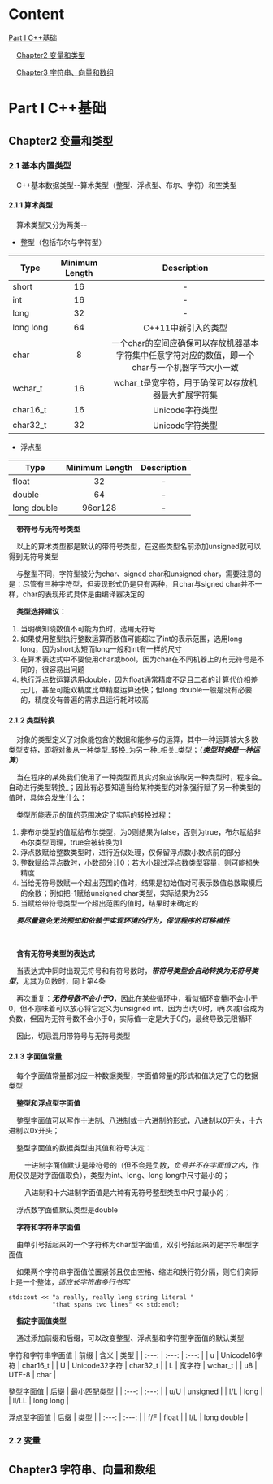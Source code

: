 # Content

[Part I C++基础](https://github.com/Jarvis-Guo/Notes/blob/main/C++Primer/Note.md#part-i-c%E5%9F%BA%E7%A1%80)

&nbsp;&nbsp;&nbsp;&nbsp;[Chapter2 变量和类型](https://github.com/Jarvis-Guo/Notes/blob/main/C++Primer/Note.md#chapter2-%E5%8F%98%E9%87%8F%E5%92%8C%E7%B1%BB%E5%9E%8B)

&nbsp;&nbsp;&nbsp;&nbsp;[Chapter3 字符串、向量和数组](https://github.com/Jarvis-Guo/Notes/blob/main/C++Primer/Note.md#chapter3-%E5%AD%97%E7%AC%A6%E4%B8%B2%E5%90%91%E9%87%8F%E5%92%8C%E6%95%B0%E7%BB%84)

# Part I C++基础

## Chapter2 变量和类型
### 2.1 基本内置类型
&nbsp;&nbsp;&nbsp;&nbsp;C++基本数据类型--算术类型（整型、浮点型、布尔、字符）和空类型
  
#### 2.1.1 算术类型
&nbsp;&nbsp;&nbsp;&nbsp;算术类型又分为两类--
  
 - 整型（包括布尔与字符型）

| Type | Minimum Length | Description |
| ----- | :---: | :---: |
| short | 16 | - |
| int   | 16 | - |
| long  | 32 | - |
| long&nbsp;long | 64 | C++11中新引入的类型 |
| char  | 8 | 一个char的空间应确保可以存放机器基本字符集中任意字符对应的数值，即一个char与一个机器字节大小一致 |
| wchar_t | 16 | wchar_t是宽字符，用于确保可以存放机器最大扩展字符集 |
| char16_t | 16 | Unicode字符类型 |
| char32_t | 32 | Unicode字符类型 |
  
 - 浮点型

| Type | Minimum Length | Description |
| ----- | :---: | :---: |
| float | 32 | - |
| double | 64 | - |
| long&nbsp;double | 96or128 | - |

&nbsp;&nbsp;&nbsp;&nbsp;**带符号与无符号类型**

&nbsp;&nbsp;&nbsp;&nbsp;以上的算术类型都是默认的带符号类型，在这些类型名前添加unsigned就可以得到无符号类型

&nbsp;&nbsp;&nbsp;&nbsp;与整型不同，字符型被分为char、signed char和unsigned char，需要注意的是：尽管有三种字符型，但表现形式仍是只有两种，且char与signed char并不一样，char的表现形式具体是由编译器决定的


&nbsp;&nbsp;&nbsp;&nbsp;**类型选择建议：**
  
1. 当明确知晓数值不可能为负时，选用无符号
2. 如果使用整型执行整数运算而数值可能超过了int的表示范围，选用long long，因为short太短而long一般和int有一样的尺寸
3. 在算术表达式中不要使用char或bool，因为char在不同机器上的有无符号是不同的，很容易出问题
4. 执行浮点数运算选用double，因为float通常精度不足且二者的计算代价相差无几，甚至可能双精度比单精度运算还快；但long double一般是没有必要的，精度没有普遍的需求且运行耗时较高


#### 2.1.2 类型转换

&nbsp;&nbsp;&nbsp;&nbsp;对象的类型定义了对象能包含的数据和能参与的运算，其中一种运算被大多数类型支持，即将对象从一种类型_转换_为另一种_相关_类型；（***类型转换是一种运算***）

&nbsp;&nbsp;&nbsp;&nbsp;当在程序的某处我们使用了一种类型而其实对象应该取另一种类型时，程序会_自动进行类型转换_；因此有必要知道当给某种类型的对象强行赋了另一种类型的值时，具体会发生什么：

&nbsp;&nbsp;&nbsp;&nbsp;类型所能表示的值的范围决定了实际的转换过程：

1. 非布尔类型的值赋给布尔类型，为0则结果为false，否则为true，布尔赋给非布尔类型同理，true会被转换为1
2. 浮点数赋给整数类型时，进行近似处理，仅保留浮点数小数点前的部分
3. 整数赋给浮点数时，小数部分计0；若大小超过浮点数类型容量，则可能损失精度
4. 当给无符号数赋一个超出范围的值时，结果是初始值对可表示数值总数取模后的余数；例如把-1赋给unsigned char类型，实际结果为255
5. 当赋给带符号类型一个超出范围的值时，结果时未确定的

&nbsp;&nbsp;&nbsp;&nbsp;***要尽量避免无法预知和依赖于实现环境的行为，保证程序的可移植性***

&nbsp;

&nbsp;&nbsp;&nbsp;&nbsp;**含有无符号类型的表达式**

&nbsp;&nbsp;&nbsp;&nbsp;当表达式中同时出现无符号和有符号数时，***带符号类型会自动转换为无符号类型***，尤其为负数时，同上第4条

&nbsp;&nbsp;&nbsp;&nbsp;再次重复：***无符号数不会小于0***，因此在某些循环中，看似循环变量i不会小于0，但不意味着可以放心将它定义为unsigned int，因为当i为0时，i再次减1会成为负数，但因为无符号数不会小于0，实际值一定是大于0的，最终导致无限循环

&nbsp;&nbsp;&nbsp;&nbsp;因此，切忌混用带符号与无符号类型

#### 2.1.3 字面值常量

&nbsp;&nbsp;&nbsp;&nbsp;每个字面值常量都对应一种数据类型，字面值常量的形式和值决定了它的数据类型

&nbsp;&nbsp;&nbsp;&nbsp;**整型和浮点型字面值**

&nbsp;&nbsp;&nbsp;&nbsp;整型字面值可以写作十进制、八进制或十六进制的形式，八进制以0开头，十六进制以0x开头；

&nbsp;&nbsp;&nbsp;&nbsp;整型字面值的数据类型由其值和符号决定：

&nbsp;&nbsp;&nbsp;&nbsp;&nbsp;&nbsp;&nbsp;&nbsp;十进制字面值默认是带符号的（但不会是负数，_负号并不在字面值之内_，作用仅仅是对字面值取负），类型为int、long、long long中尺寸最小的；

&nbsp;&nbsp;&nbsp;&nbsp;&nbsp;&nbsp;&nbsp;&nbsp;八进制和十六进制字面值是六种有无符号整型类型中尺寸最小的；

&nbsp;&nbsp;&nbsp;&nbsp;浮点数字面值默认类型是double

&nbsp;&nbsp;&nbsp;&nbsp;**字符和字符串字面值**

&nbsp;&nbsp;&nbsp;&nbsp;由单引号括起来的一个字符称为char型字面值，双引号括起来的是字符串型字面值

&nbsp;&nbsp;&nbsp;&nbsp;如果两个字符串字面值位置紧邻且仅由空格、缩进和换行符分隔，则它们实际上是一个整体，_适应长字符串多行书写_

```
std:cout << "a really, really long string literal "
            "that spans two lines" << std:endl;
```

&nbsp;&nbsp;&nbsp;&nbsp;**指定字面值类型**

&nbsp;&nbsp;&nbsp;&nbsp;通过添加前缀和后缀，可以改变整型、浮点型和字符型字面值的默认类型

字符和字符串字面值
| 前缀 | 含义 | 类型 |
| :---: | :---: | :---: |
| u | Unicode16字符 | char16_t |
| U | Unicode32字符 | char32_t |
| L | 宽字符 | wchar_t |
| u8 | UTF-8 | char |

整型字面值
| 后缀 | 最小匹配类型 |
| :---: | :---: |
| u/U | unsigned |
| l/L | long |
| ll/LL | long long |

浮点型字面值
| 后缀 | 类型 |
| :---: | :---: |
| f/F | float |
| l/L | long double |

### 2.2 变量


## Chapter3 字符串、向量和数组
